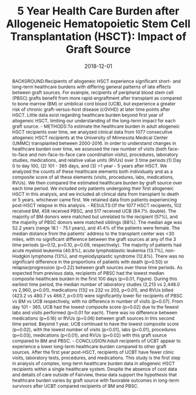 ---
title: "5 Year Health Care Burden after Allogeneic Hematopoietic Stem Cell Transplantation (HSCT): Impact of Graft Source"

# Authors
# If you created a profile for a user (e.g. the default `admin` user), write the username (folder name) here 
# and it will be replaced with their full name and linked to their profile.
authors:
- admin
- Jesus Garcia Garcia, BS, Sonya Grillo, Qing Cao, MS, Claudio G Brunstein, MD PhD, Mukta Arora, MD, Margaret L. MacMillan, MD, John E. Wagner, MD, Daniel J. Weisdorf, MD, Shernan G. Holtan, MD

# Author notes (optional)
author_notes:
- "Equal contribution"
- "Equal contribution"

date: "2018-12-01"
doi: "https://doi.org/10.1182/blood-2018-99-113201"

# Schedule page publish date (NOT publication's date).
publishDate: "2018-12-01"

# Publication type.
# Legend: 0 = Uncategorized; 1 = Conference paper; 2 = Journal article;
# 3 = Preprint / Working Paper; 4 = Report; 5 = Book; 6 = Book section;
# 7 = Thesis; 8 = Patent
publication_types: ["1"]

# Publication name and optional abbreviated publication name.
publication: In *60th ASH Annual Meeting and Exposition*
publication_short: In *The American Society of Hematology (ASH)*

abstract: BACKGROUND:Recipients of allogeneic HSCT experience significant short- and long-term healthcare burdens with differing general patterns of late effects between graft sources. For example, recipients of peripheral blood stem cell (PBSC) grafts benefit from more rapid engraftment after transplant as compared to bone marrow (BM) or umbilical cord blood (UCB), but experience a greater risk of chronic graft-versus-host disease (cGVHD) at later time points after HSCT. Little data exist regarding healthcare burden beyond first year of allogeneic HSCT, limiting our understanding of the long-term impact for each graft source. - METHODS:To estimate the healthcare burden in adult allogeneic HSCT recipients over time, we analyzed clinical data from 1077 consecutive allogeneic HSCT recipients at the University of Minnesota Medical Center (UMMC) transplanted between 2000-2016. In order to understand changes in healthcare burden over time, we assessed the raw number of visits (both face-to-face and non-face-to-face care coordination visits), procedures, laboratory studies, medications, and relative value units (RVUs) over 3 time periods:(1) Day 0 to day 100, (2) 101 - 365 days, and (3) >1 year - 5 years after HSCT. We analyzed the counts of these healthcare elements both individually and as a composite score of all these elements (visits, procedures, labs, medications, RVUs). We then compared the estimated healthcare burden by graft source over each time period. We included only patients undergoing their first allogeneic HSCT in this analysis, and we included all clinical data from transplant to death or 5 years, whichever came first. We retained data from patients experiencing post-HSCT relapse in this analysis. - RESULTS:Of the 1077 HSCT recipients, 102 received BM, 458 received PBSC, and 517 received UCB (84.7% double). The majority of BM donors were matched but unrelated to the recipient (57%), and the majority of PBSC donors were matched siblings (88%). The median age was 52.2 years (range 18.1 - 75.1 years), and 41.4% of the patients were female. The median distance from the patients' address to the transplant center was <30 miles, with no significant difference between the graft sources at any of the 3 time periods (p=0.12, p=0.10, p=0.09, respectively). The majority of patients had acute myeloid leukemia (40.8%), acute lymphoblastic leukemia (13.7%), non-Hodgkin lymphoma (13%), and myelodysplastic syndrome (12.8%). There was no significant difference in the proportions of patients with death (p=0.50) or relapse/progression (p=0.22) between graft sources over these time periods. As expected from previous data, recipients of PBSC had the lowest median composite healthcare burden in the first 100 days (p<0.01, Figure). During this earliest time period, the median number of laboratory studies (2,213 vs 2,448.0 vs 2,960, p<0.01), medications (132 vs 232 vs 203, p<0.01), and RVUs billed (423.2 vs 480.7 vs 466.7, p<0.01) were significantly lower for recipients of PBSC vs BM vs UCB respectively, with no difference in number of visits (p=0.07). From day 101 - 365, UCB had the lowest composite score (p=0.02) due to the fewest labs and visits performed (p<0.01 for each). There was no difference between medications (p=0.16) or RVUs (p=0.06) between graft sources in this second time period. Beyond 1 year, UCB continued to have the lowest composite score (p=0.02), with the lowest number of visits (p<0.01), labs (p<0.01), procedures (p=0.03), medications (p<0.01), and RVUs (p=0.02) with this graft source compared to BM and PBSC. - CONCLUSION:Adult recipients of UCBT appear to experience a lower long-term healthcare burden compared to other graft sources. After the first year post-HSCT, recipients of UCBT have fewer clinic visits, laboratory tests, procedures, and medications. This study is the first step in analysis of complex, long-term healthcare burden data in allogeneic HSCT recipients within a single healthcare system. Despite the absence of cost data and details of care outside of Fairview, these data support the hypothesis that healthcare burden varies by graft source with favorable outcomes in long-term survivors after UCBT compared recipients of BM and PBSC.

# Summary. An optional shortened abstract.
summary: Recipients of allogeneic hematopoietic stem cell transplantation experience a significant short-term and long-term healthcare burden with differing general patterns of late effects between graft sources.

tags: []

# Display this page in the Featured widget?
featured: true

# Custom links (uncomment lines below)
# links:
# - name: Custom Link
#   url: http://example.org

url_pdf: ''
url_code: ''
url_dataset: ''
url_poster: ''
url_project: ''
url_slides: ''
url_source: ''
url_video: ''

# Featured image
# To use, add image named `featured.jpg/png` to your page's folder. 
image:
  caption: 'Image credit: [**Unsplash**](https://unsplash.com/photos/pLCdAaMFLTE)'
  focal_point: ""
  preview_only: false

# Associated Projects (optional).
#   Associate this publication with one or more of your projects.
#   Simply enter your project's folder or file name without extension.
#   E.g. `internal-project` references `content/project/internal-project/index.md`.
#   Otherwise, set `projects: []`.
projects: []

# Slides (optional).
#   Associate this publication with Markdown slides.
#   Simply enter your slide deck's filename without extension.
#   E.g. `slides: "example"` references `content/slides/example/index.md`.
#   Otherwise, set `slides: ""`.
slides: ""

#{{% callout note %}}
#Click the *Cite* button above to demo the feature to enable visitors to import publication metadata into their reference #management software.
#{{% /callout %}}

#{{% callout note %}}
#Create your slides in Markdown - click the *Slides* button to check out the example.
#{{% /callout %}}

# Supplementary notes can be added here, including [code, math, and images](https://wowchemy.com/docs/writing-markdown-latex/).

# --- can be added above {{}} to add code.
---